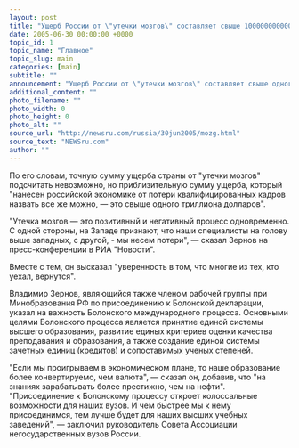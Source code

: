 ```yaml
---
layout: post
title: "Ущерб России от \"утечки мозгов\" составляет свыше 1000000000000 долларов"
date: 2005-06-30 00:00:00 +0000
topic_id: 1
topic_name: "Главное"
topic_slug: main
categories: [main]
subtitle: ""
announcement: "Ущерб России от \"утечки мозгов\" составляет свыше одного триллиона долларов, считает ректор Российского нового университета, председатель Совета Ассоциации негосударственных вузов России Владимир Зернов."
additional_content: ""
photo_filename: ""
photo_width: 0
photo_height: 0
photo_alt: ""
source_url: "http://newsru.com/russia/30jun2005/mozg.html"
source_text: "NEWSru.com"
author: ""
---
```

По его словам, точную сумму ущерба страны от "утечки мозгов" подсчитать невозможно, но приблизительную сумму ущерба, который "нанесен российской экономике от потери квалифицированных кадров назвать все же можно, &mdash; это свыше одного триллиона долларов".

"Утечка мозгов &mdash; это позитивный и негативный процесс одновременно. С одной стороны, на Западе признают, что наши специалисты на голову выше западных, с другой, - мы несем потери", &mdash; сказал Зернов на пресс-конференции в РИА "Новости".

Вместе с тем, он высказал "уверенность в том, что многие из тех, кто уехал, вернутся".

Владимир Зернов, являющийся также членом рабочей группы при Минобразования РФ по присоединению к Болонской декларации, указал на важность Болонского международного процесса. Основными целями Болонского процесса является принятие единой системы высшего образования, развитие единых критериев оценки качества преподавания и образования, а также создание единой системы зачетных единиц (кредитов) и сопоставимых ученых степеней.

"Если мы проигрываем в экономическом плане, то наше образование более конвертируемо, чем валюта", &mdash; сказал он, добавив, что "на знаниях зарабатывать более престижно, чем на нефти". "Присоединение к Болонскому процессу откроет колоссальные возможности для наших вузов. И чем быстрее мы к нему присоединимся, тем лучше будет для наших высших учебных заведений", &mdash; заключил руководитель Совета Ассоциации негосударственных вузов России.
